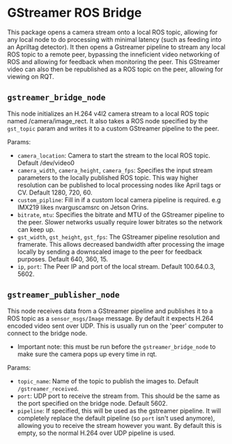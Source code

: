 # GStreamer ROS Bridge
This package opens a camera stream onto a local ROS topic, allowing for any local node to do processing with minimal latency (such as feeding into an Apriltag detector). It then opens a Gstreamer pipeline to stream any local ROS topic to a remote peer, bypassing the inneficient video networking of ROS and allowing for feedback when monitoring the peer. This GStreamer video can also then be republished as a ROS topic on the peer, allowing for viewing on RQT.


## `gstreamer_bridge_node`

This node initializes an H.264 v4l2 camera stream to a local ROS topic named /camera/image_rect.
It also takes a ROS node specified by the `gst_topic` param and writes it to a custom GStreamer pipeline to the peer.

Params:
- `camera_location`: Camera to start the stream to the local ROS topic. Default /dev/video0
- `camera_width`, `camera_height`, `camera_fps`: Specifies the input stream parameters to the locally published ROS topic. This way higher resolution can be published to local processing nodes like April tags or CV. Default 1280, 720, 60.
- `custom_pipline`: Fill in if a custom local camera pipeline is required. e.g IMX219 likes nvarguscamsrc on Jetson Orins.
- `bitrate`, `mtu`: Specifies the bitrate and MTU of the GStreamer pipeline to the peer. Slower networks usually require lower bitrates so the network can keep up.
- `gst_width`, `gst_height`, `gst_fps`: The GStreamer pipeline resolution and framerate. This allows decreased bandwidth after processing the image locally by sending a downscaled image to the peer for feedback purposes. Default 640, 360, 15.
- `ip`, `port`: The Peer IP and port of the local stream. Default 100.64.0.3, 5602.


## `gstreamer_publisher_node`

This node receives data from a GStreamer pipeline and publishes it to a ROS topic as a `sensor_msgs/Image` message.
By default it expects H.264 encoded video sent over UDP. This is usually run on the 'peer' computer to connect to the bridge node.

* Important note: this must be run before the `gstreamer_bridge_node` to make sure the camera pops up every time in rqt.

Params:
- `topic_name`: Name of the topic to publish the images to. Default `/gstreamer_received`.
- `port`: UDP port to receive the stream from. This should be the same as the port specified on the bridge node. Default 5602.
- `pipeline`: If specified, this will be used as the gstreamer pipeline. It will completely replace the default pipeline (so `port` isn't used anymore), allowing you to receive the stream however you want. By default this is empty, so the normal H.264 over UDP pipeline is used.
